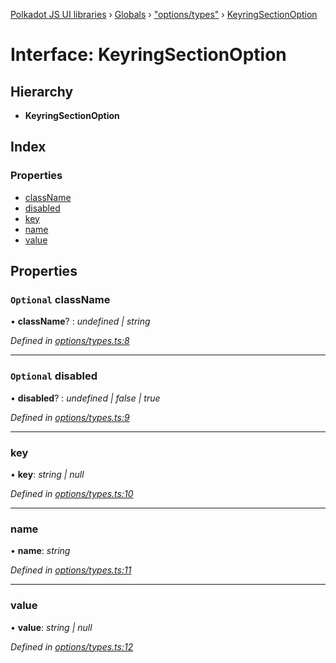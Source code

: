 [Polkadot JS UI libraries](../README.md) › [Globals](../globals.md) › ["options/types"](../modules/_options_types_.md) › [KeyringSectionOption](_options_types_.keyringsectionoption.md)

# Interface: KeyringSectionOption

## Hierarchy

* **KeyringSectionOption**

## Index

### Properties

* [className](_options_types_.keyringsectionoption.md#optional-classname)
* [disabled](_options_types_.keyringsectionoption.md#optional-disabled)
* [key](_options_types_.keyringsectionoption.md#key)
* [name](_options_types_.keyringsectionoption.md#name)
* [value](_options_types_.keyringsectionoption.md#value)

## Properties

### `Optional` className

• **className**? : *undefined | string*

*Defined in [options/types.ts:8](https://github.com/polkadot-js/ui/blob/a0637fe/packages/ui-keyring/src/options/types.ts#L8)*

___

### `Optional` disabled

• **disabled**? : *undefined | false | true*

*Defined in [options/types.ts:9](https://github.com/polkadot-js/ui/blob/a0637fe/packages/ui-keyring/src/options/types.ts#L9)*

___

###  key

• **key**: *string | null*

*Defined in [options/types.ts:10](https://github.com/polkadot-js/ui/blob/a0637fe/packages/ui-keyring/src/options/types.ts#L10)*

___

###  name

• **name**: *string*

*Defined in [options/types.ts:11](https://github.com/polkadot-js/ui/blob/a0637fe/packages/ui-keyring/src/options/types.ts#L11)*

___

###  value

• **value**: *string | null*

*Defined in [options/types.ts:12](https://github.com/polkadot-js/ui/blob/a0637fe/packages/ui-keyring/src/options/types.ts#L12)*
